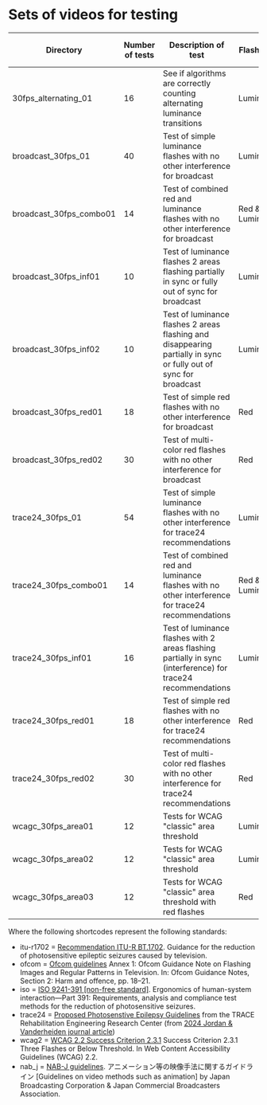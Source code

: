 # Sets of videos for testing

| Directory | Number of tests | Description of test | Flash type | Frame rate (fps) | Color | Dynamic Range | iso |itu_r1702 | ofcom | trace24 | wcag2 | nab_j |
| --- | --- | --- | --- | --- | --- | --- | --- | --- | --- | --- | --- | --- |
| 30fps_alternating_01 | 16 | See if algorithms are correctly counting alternating luminance transitions | Luminance | 30 | sRGB | SDR | ✔️ | ✔️ | ✔️ | ✔️ | ✔️ | x |
| broadcast_30fps_01 | 40 | Test of simple luminance flashes with no other interference for broadcast | Luminance | 30 | sRGB | SDR | ✔️ | ✔️ | ✔️ | x | x | x |
| broadcast_30fps_combo01 | 14 | Test of combined red and luminance flashes with no other interference for broadcast | Red & Luminance | 30 | sRGB | SDR | ✔️ | ✔️ | ✔️ | x | x | x |
| broadcast_30fps_inf01 | 10 | Test of luminance flashes 2 areas flashing partially in sync or fully out of sync for broadcast | Luminance | 30 | sRGB | SDR | ✔️ | ✔️ | ✔️ | x | x | x |
| broadcast_30fps_inf02 | 10 | Test of luminance flashes 2 areas flashing and disappearing partially in sync or fully out of sync for broadcast | Luminance | 30 | sRGB | SDR | ✔️ | ✔️ | ✔️ | x | x | x |
| broadcast_30fps_red01 | 18 | Test of simple red flashes with no other interference for broadcast | Red |30 | sRGB | SDR | ✔️ | ✔️ | ✔️ | x | x | x |
| broadcast_30fps_red02 | 30 | Test of multi-color red flashes with no other interference for broadcast | Red | 30 | sRGB | SDR | ✔️ | ✔️ | ✔️ | x | x | x |
| trace24_30fps_01 | 54 | Test of simple luminance flashes with no other interference for trace24 recommendations | Luminance | 30 | sRGB | SDR | x | x | x | ✔️ | x | x |
| trace24_30fps_combo01 | 14 | Test of combined red and luminance flashes with no other interference for trace24 recommendations | Red & Luminance | 30 | sRGB | SDR | x | x | x | ✔️ | x | x |
| trace24_30fps_inf01 | 16 | Test of luminance flashes with 2 areas flashing partially in sync (interference) for trace24 recommendations | Luminance | 30 | sRGB | SDR | x | x | x | ✔️ | x | x |
| trace24_30fps_red01 | 18 | Test of simple red flashes with no other interference for trace24 recommendations | Red |30 | sRGB | SDR | x | x | x | ✔️ | x | x |
| trace24_30fps_red02 | 30 | Test of multi-color red flashes with no other interference for trace24 recommendations | Red | 30 | sRGB | SDR | x | x | x | ✔️ | x | x |
| wcagc_30fps_area01 | 12 | Tests for WCAG "classic" area threshold | Luminance | 30 | sRGB | SDR | x | x | x | x | ✔️ | x |
| wcagc_30fps_area02 | 12 | Tests for WCAG "classic" area threshold | Luminance | 30 | sRGB | SDR | x | x | x | x | ✔️ | x |
| wcagc_30fps_area03 | 12 | Tests for WCAG "classic" area threshold with red flashes | Red | 30 | sRGB | SDR | x | x | x | x | ✔️ | x |


Where the following shortcodes represent the following standards:
 - itu-r1702 = [Recommendation ITU-R BT.1702](https://www.itu.int/rec/R-REC-BT.1702/en). Guidance for the reduction of photosensitive epileptic seizures caused by television.
 - ofcom = [Ofcom guidelines](https://www.ofcom.org.uk/siteassets/resources/documents/tv-radio-and-on-demand/broadcast-guidance/programme-guidance/broadcast-code-guidance/section-2-guidance-notes.pdf) Annex 1: Ofcom Guidance Note on Flashing Images and Regular Patterns in Television. In: Ofcom Guidance Notes, Section 2: Harm and offence, pp. 18–21. 
 - iso = [ISO 9241-391 \[non-free standard\]](https://www.iso.org/standard/56350.html). Ergonomics of human-system interaction—Part 391: Requirements, analysis and compliance
test methods for the reduction of photosensitive seizures. 
 - trace24 = [Proposed Photosenstive Epilepsy Guidelines](https://github.com/traceRERC/pseGuidelines) from the TRACE Rehabilitation Engineering Research Center (from [2024 Jordan \& Vanderheiden journal article](https://doi.org/10.1145/3694790))
 - wcag2 = [WCAG 2.2 Success Criterion 2.3.1](https://www.w3.org/TR/WCAG22/#three-flashes-or-below-threshold) Success Criterion 2.3.1 Three Flashes or Below Threshold. In Web Content Accessibility Guidelines (WCAG) 2.2.
 - nab_j = [NAB-J guidelines](https://www.j-ba.or.jp/category/broadcasting/jba103852). アニメーション等の映像手法に関するガイドライン \[Guidelines on video methods such as animation\] by Japan Broadcasting Corporation & Japan Commercial Broadcasters Association.
